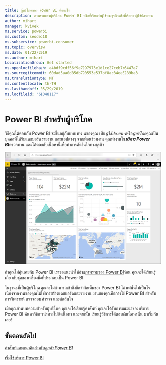 ```yaml
---
title: ผู้บริโภคของ Power BI คืออะไร
description: ภาพรวมของผู้บริโภค Power BI หรือที่เรียกว่าผู้ใช้ทางธุรกิจหรือที่เรียกว่าผู้ใช้ปลายทาง
author: mihart
manager: kvivek
ms.service: powerbi
ms.custom: seodec18
ms.subservice: powerbi-consumer
ms.topic: overview
ms.date: 01/22/2019
ms.author: mihart
LocalizationGroup: Get started
ms.openlocfilehash: a4bdf9cdf56f9e7297973e1d1ce27ceb7c6447a7
ms.sourcegitcommit: 60dad5aa0d85db790553e537bf8ac34ee3289ba3
ms.translationtype: MT
ms.contentlocale: th-TH
ms.lasthandoff: 05/29/2019
ms.locfileid: "61048117"
---
```

<!-- fold this topic into existing topics -->
# <a name="power-bi-for-consumers"></a>Power BI สำหรับผู้บริโภค
วิธีคุณโต้ตอบกับ Power BI จะขึ้นอยู่กับบทบาทงานของคุณ เป็น*ผู้ใช้ปลายทาง*หรือ*ผู้บริโภค*คุณเป็นบุคคลที่ได้รับแดชบอร์ด รายงาน และแอปต่างๆ จากเพื่อนร่วมงาน คุณทำงานใน***บริการ Power BI***ตรวจทาน และโต้ตอบกับเนื้อหานี้เพื่อทำการตัดสินใจทางธุรกิจ

![แดชบอร์ด Power BI](media/end-user-consumer/power-bi-service.png)

ถ้าคุณไม่คุ้นเคยกับ Power BI เราขอแนะนำให้อ่าน[ภาพรวมของ Power BI](../power-bi-overview.md)ก่อน คุณจะได้เรียนรู้เกี่ยวกับชุดของเครื่องมือที่ประกอบเป็น Power BI

ในฐานะที่เป็นผู้บริโภค คุณจะไม่สามารถเข้าถึงขีดจำกัดเต็มของ Power BI ได้ แต่นั่นไม่เป็นไร เนื่องจากงานของคุณไม่ใช่การสร้างแดชบอร์ดและรายงาน งานของคุณคือการใช้ Power BI สำหรับการวิเคราะห์ ตรวจสอบ สำรวจ และตัดสินใจ

เมื่อคุณอ่านบทความสำหรับผู้บริโภค คุณจะได้เรียนรู้คำศัพท์ คุณจะได้รับการแนะนำของบริการ Power BI ค้นหาวิธีการนำทางไปยังเนื้อหา และจากนั้น เรียนรู้วิธีการโต้ตอบกับเนื้อหานั้น  มาเริ่มกันเลย!

## <a name="next-steps"></a>ขั้นตอนถัดไป

[คำศัพท์และแนวคิดสำหรับ*ลูกค้า Power BI*](end-user-basic-concepts.md)

<!-- [Get started guide for *consumers*] -->
[เริ่มใช้บริการ Power BI](../service-get-started.md)


